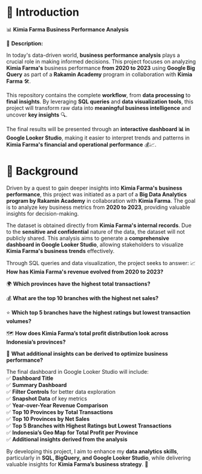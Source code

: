 # 🚀 Introduction
📊 **Kimia Farma Business Performance Analysis**

📌 **Description:**

In today's data-driven world, **business performance analysis** plays a crucial role in making informed decisions. This project focuses on analyzing **Kimia Farma's** business performance **from 2020 to 2023** using **Google Big Query** as part of a **Rakamin Academy** program in collaboration with **Kimia Farma** 🛠️.

This repository contains the complete **workflow**, from **data processing** to **final insights**. By leveraging **SQL queries** and **data visualization tools**, this project will transform raw data into **meaningful business intelligence** and uncover **key insights** 🔍.

The final results will be presented through an **interactive dashboard 📊 in Google Looker Studio**, making it easier to interpret trends and patterns in **Kimia Farma's financial and operational performance** 💰📈.

# 📖 Background

Driven by a quest to gain deeper insights into **Kimia Farma's business performance**, this project was initiated as a part of a **Big Data Analytics program by Rakamin Academy** in collaboration with **Kimia Farma**. The goal is to analyze key business metrics from **2020 to 2023**, providing valuable insights for decision-making.

The dataset is obtained directly from **Kimia Farma's internal records**. Due to the **sensitive and confidential** nature of the data, the dataset will not publicly shared. This analysis aims to generate a **comprehensive dashboard in Google Looker Studio**, allowing stakeholders to visualize **Kimia Farma's business trends** effectively.

Through SQL queries and data visualization, the project seeks to answer:
📈 **How has Kimia Farma's revenue evolved from 2020 to 2023?**

🌍 **Which provinces have the highest total transactions?**

💰 **What are the top 10 branches with the highest net sales?**

⭐ **Which top 5 branches have the highest ratings but lowest transaction volumes?**

🗺️ **How does Kimia Farma’s total profit distribution look across Indonesia’s provinces?**

🔎 **What additional insights can be derived to optimize business performance?**

The final dashboard in Google Looker Studio will include:  
✅ **Dashboard Title**  
✅ **Summary Dashboard**  
✅ **Filter Controls** for better data exploration  
✅ **Snapshot Data** of key metrics  
✅ **Year-over-Year Revenue Comparison**  
✅ **Top 10 Provinces by Total Transactions**  
✅ **Top 10 Provinces by Net Sales**  
✅ **Top 5 Branches with Highest Ratings but Lowest Transactions**  
✅ **Indonesia’s Geo Map for Total Profit per Province**  
✅ **Additional insights derived from the analysis**  

By developing this project, I aim to enhance my **data analytics skills**, particularly in **SQL, BigQuery, and Google Looker Studio**, while delivering valuable insights for **Kimia Farma’s business strategy**. 🚀
